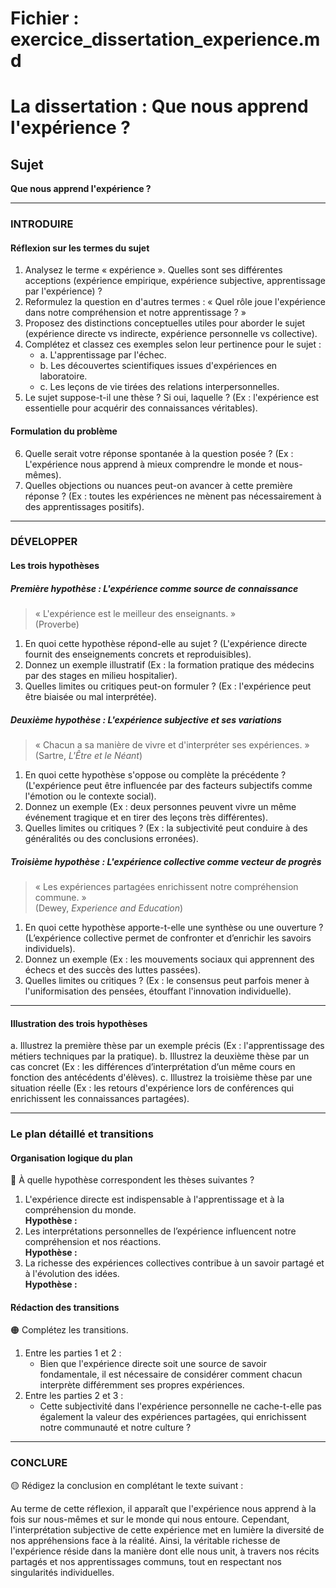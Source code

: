 # Fichier : exercice_dissertation_experience.md

# La dissertation : Que nous apprend l'expérience ?

## Sujet
**Que nous apprend l'expérience ?**

---

### INTRODUIRE

#### Réflexion sur les termes du sujet

1. Analysez le terme « expérience ». Quelles sont ses différentes acceptions (expérience empirique, expérience subjective, apprentissage par l'expérience) ?
2. Reformulez la question en d'autres termes : « Quel rôle joue l'expérience dans notre compréhension et notre apprentissage ? »
3. Proposez des distinctions conceptuelles utiles pour aborder le sujet (expérience directe vs indirecte, expérience personnelle vs collective).
4. Complétez et classez ces exemples selon leur pertinence pour le sujet :
   - a. L'apprentissage par l'échec.
   - b. Les découvertes scientifiques issues d'expériences en laboratoire.
   - c. Les leçons de vie tirées des relations interpersonnelles.
5. Le sujet suppose-t-il une thèse ? Si oui, laquelle ? (Ex : l'expérience est essentielle pour acquérir des connaissances véritables).

#### Formulation du problème

6. Quelle serait votre réponse spontanée à la question posée ? (Ex : L'expérience nous apprend à mieux comprendre le monde et nous-mêmes).
7. Quelles objections ou nuances peut-on avancer à cette première réponse ? (Ex : toutes les expériences ne mènent pas nécessairement à des apprentissages positifs).

---

### DÉVELOPPER

#### Les trois hypothèses

##### Première hypothèse : L'expérience comme source de connaissance

> « L'expérience est le meilleur des enseignants. »  
> (Proverbe)

1. En quoi cette hypothèse répond-elle au sujet ? (L'expérience directe fournit des enseignements concrets et reproduisibles).
2. Donnez un exemple illustratif (Ex : la formation pratique des médecins par des stages en milieu hospitalier).
3. Quelles limites ou critiques peut-on formuler ? (Ex : l'expérience peut être biaisée ou mal interprétée).

##### Deuxième hypothèse : L'expérience subjective et ses variations

> « Chacun a sa manière de vivre et d'interpréter ses expériences. »  
> (Sartre, *L'Être et le Néant*)

1. En quoi cette hypothèse s'oppose ou complète la précédente ? (L'expérience peut être influencée par des facteurs subjectifs comme l'émotion ou le contexte social).
2. Donnez un exemple (Ex : deux personnes peuvent vivre un même événement tragique et en tirer des leçons très différentes).
3. Quelles limites ou critiques ? (Ex : la subjectivité peut conduire à des généralités ou des conclusions erronées).

##### Troisième hypothèse : L'expérience collective comme vecteur de progrès

> « Les expériences partagées enrichissent notre compréhension commune. »  
> (Dewey, *Experience and Education*)

1. En quoi cette hypothèse apporte-t-elle une synthèse ou une ouverture ? (L’expérience collective permet de confronter et d’enrichir les savoirs individuels).
2. Donnez un exemple (Ex : les mouvements sociaux qui apprennent des échecs et des succès des luttes passées).
3. Quelles limites ou critiques ? (Ex : le consensus peut parfois mener à l'uniformisation des pensées, étouffant l'innovation individuelle).

---

#### Illustration des trois hypothèses

a. Illustrez la première thèse par un exemple précis (Ex : l'apprentissage des métiers techniques par la pratique).
b. Illustrez la deuxième thèse par un cas concret (Ex : les différences d’interprétation d’un même cours en fonction des antécédents d'élèves).
c. Illustrez la troisième thèse par une situation réelle (Ex : les retours d'expérience lors de conférences qui enrichissent les connaissances partagées).

---

### Le plan détaillé et transitions

#### Organisation logique du plan

🔴 À quelle hypothèse correspondent les thèses suivantes ?

1. L'expérience directe est indispensable à l'apprentissage et à la compréhension du monde.  
   **Hypothèse :**
2. Les interprétations personnelles de l’expérience influencent notre compréhension et nos réactions.  
   **Hypothèse :**
3. La richesse des expériences collectives contribue à un savoir partagé et à l'évolution des idées.  
   **Hypothèse :**

#### Rédaction des transitions

🟠 Complétez les transitions.

1. Entre les parties 1 et 2 :  
   - Bien que l'expérience directe soit une source de savoir fondamentale, il est nécessaire de considérer comment chacun interprète différemment ses propres expériences.
2. Entre les parties 2 et 3 :  
   - Cette subjectivité dans l'expérience personnelle ne cache-t-elle pas également la valeur des expériences partagées, qui enrichissent notre communauté et notre culture ?

---

### CONCLURE

🟡 Rédigez la conclusion en complétant le texte suivant :

Au terme de cette réflexion, il apparaît que l'expérience nous apprend à la fois sur nous-mêmes et sur le monde qui nous entoure. Cependant, l'interprétation subjective de cette expérience met en lumière la diversité de nos appréhensions face à la réalité. Ainsi, la véritable richesse de l'expérience réside dans la manière dont elle nous unit, à travers nos récits partagés et nos apprentissages communs, tout en respectant nos singularités individuelles.